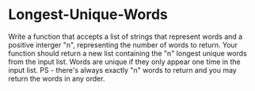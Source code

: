# Longest-Unique-Words

Write a function that accepts a list of strings that represent words and a positive interger "n", representing the number of words to return. Your function should return a new list containing the "n" longest unique words from the input list. Words are unique if they only appear one time in the input list.
PS - there's always exactly "n" words to return and you may return the words in any order.
